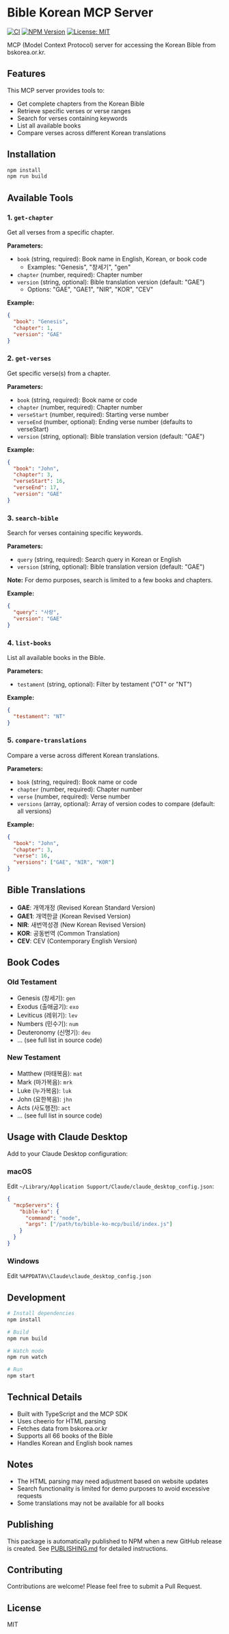# Bible Korean MCP Server

[![CI](https://github.com/oksure/bible-ko-mcp/actions/workflows/ci.yml/badge.svg)](https://github.com/oksure/bible-ko-mcp/actions/workflows/ci.yml)
[![NPM Version](https://img.shields.io/npm/v/bible-ko-mcp.svg)](https://www.npmjs.com/package/bible-ko-mcp)
[![License: MIT](https://img.shields.io/badge/License-MIT-yellow.svg)](https://opensource.org/licenses/MIT)

MCP (Model Context Protocol) server for accessing the Korean Bible from bskorea.or.kr.

## Features

This MCP server provides tools to:
- Get complete chapters from the Korean Bible
- Retrieve specific verses or verse ranges
- Search for verses containing keywords
- List all available books
- Compare verses across different Korean translations

## Installation

```bash
npm install
npm run build
```

## Available Tools

### 1. `get-chapter`
Get all verses from a specific chapter.

**Parameters:**
- `book` (string, required): Book name in English, Korean, or book code
  - Examples: "Genesis", "창세기", "gen"
- `chapter` (number, required): Chapter number
- `version` (string, optional): Bible translation version (default: "GAE")
  - Options: "GAE", "GAE1", "NIR", "KOR", "CEV"

**Example:**
```json
{
  "book": "Genesis",
  "chapter": 1,
  "version": "GAE"
}
```

### 2. `get-verses`
Get specific verse(s) from a chapter.

**Parameters:**
- `book` (string, required): Book name or code
- `chapter` (number, required): Chapter number
- `verseStart` (number, required): Starting verse number
- `verseEnd` (number, optional): Ending verse number (defaults to verseStart)
- `version` (string, optional): Bible translation version (default: "GAE")

**Example:**
```json
{
  "book": "John",
  "chapter": 3,
  "verseStart": 16,
  "verseEnd": 17,
  "version": "GAE"
}
```

### 3. `search-bible`
Search for verses containing specific keywords.

**Parameters:**
- `query` (string, required): Search query in Korean or English
- `version` (string, optional): Bible translation version (default: "GAE")

**Note:** For demo purposes, search is limited to a few books and chapters.

**Example:**
```json
{
  "query": "사랑",
  "version": "GAE"
}
```

### 4. `list-books`
List all available books in the Bible.

**Parameters:**
- `testament` (string, optional): Filter by testament ("OT" or "NT")

**Example:**
```json
{
  "testament": "NT"
}
```

### 5. `compare-translations`
Compare a verse across different Korean translations.

**Parameters:**
- `book` (string, required): Book name or code
- `chapter` (number, required): Chapter number
- `verse` (number, required): Verse number
- `versions` (array, optional): Array of version codes to compare (default: all versions)

**Example:**
```json
{
  "book": "John",
  "chapter": 3,
  "verse": 16,
  "versions": ["GAE", "NIR", "KOR"]
}
```

## Bible Translations

- **GAE**: 개역개정 (Revised Korean Standard Version)
- **GAE1**: 개역한글 (Korean Revised Version)
- **NIR**: 새번역성경 (New Korean Revised Version)
- **KOR**: 공동번역 (Common Translation)
- **CEV**: CEV (Contemporary English Version)

## Book Codes

### Old Testament
- Genesis (창세기): `gen`
- Exodus (출애굽기): `exo`
- Leviticus (레위기): `lev`
- Numbers (민수기): `num`
- Deuteronomy (신명기): `deu`
- ... (see full list in source code)

### New Testament
- Matthew (마태복음): `mat`
- Mark (마가복음): `mrk`
- Luke (누가복음): `luk`
- John (요한복음): `jhn`
- Acts (사도행전): `act`
- ... (see full list in source code)

## Usage with Claude Desktop

Add to your Claude Desktop configuration:

### macOS
Edit `~/Library/Application Support/Claude/claude_desktop_config.json`:

```json
{
  "mcpServers": {
    "bible-ko": {
      "command": "node",
      "args": ["/path/to/bible-ko-mcp/build/index.js"]
    }
  }
}
```

### Windows
Edit `%APPDATA%\Claude\claude_desktop_config.json`

## Development

```bash
# Install dependencies
npm install

# Build
npm run build

# Watch mode
npm run watch

# Run
npm start
```

## Technical Details

- Built with TypeScript and the MCP SDK
- Uses cheerio for HTML parsing
- Fetches data from bskorea.or.kr
- Supports all 66 books of the Bible
- Handles Korean and English book names

## Notes

- The HTML parsing may need adjustment based on website updates
- Search functionality is limited for demo purposes to avoid excessive requests
- Some translations may not be available for all books

## Publishing

This package is automatically published to NPM when a new GitHub release is created. See [PUBLISHING.md](PUBLISHING.md) for detailed instructions.

## Contributing

Contributions are welcome! Please feel free to submit a Pull Request.

## License

MIT
